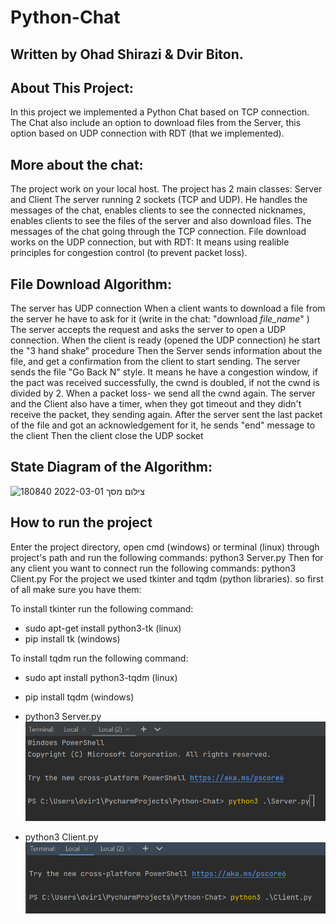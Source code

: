 # Python-Chat

## Written by Ohad Shirazi & Dvir Biton.


## About This Project:

In this project we implemented a Python Chat based on TCP connection. The Chat also include an option to download files from the Server, this option based on UDP connection with RDT (that we implemented).

## More about the chat:
The project work on your local host.
The project has 2 main classes:
Server and Client
The server running 2 sockets (TCP and UDP). He handles the messages of the chat, enables clients to see the connected nicknames,
enables clients to see the files of the server and also download files.
The messages of the chat going through the TCP connection.
File download works on the UDP connection, but with RDT:
It means using realible principles for congestion control (to prevent packet loss).

## File Download Algorithm:
The server has UDP connection
When a client wants to download a file from the server he have to ask for it (write in the chat: "download *file_name*" )
The server accepts the request and asks the server to open a UDP connection.
When the client is ready (opened the UDP connection) he start the "3 hand shake" procedure
Then the Server sends information about the file, and get a confirmation from the client to start sending.
The server sends the file "Go Back N" style.
It means he have a congestion window, if the pact was received successfully, the cwnd is doubled, if not the cwnd is divided by 2.
When a packet loss- we send all the cwnd again.
The server and the Client also have a timer, when they got timeout and they didn't receive the packet, they sending again.
After the server sent the last packet of the file and got an acknowledgement for it, he sends "end" message to the client
Then the client close the UDP socket

## State Diagram of the Algorithm:


![צילום מסך 2022-03-01 180840](https://user-images.githubusercontent.com/92723105/156204947-b921c043-e93d-4668-8193-f41a590bcb6c.png)



## How to run the project
Enter the project directory, open cmd (windows) or terminal (linux) through project's path and run the following commands:
python3 Server.py
Then for any client you want  to connect run the following commands:
python3 Client.py
For the project we used tkinter and tqdm (python libraries).
so first of all make sure you have them:

To install tkinter run the following command:
* sudo apt-get install python3-tk (linux)
* pip install tk (windows)

To install tqdm run the following command:
* sudo apt install python3-tqdm (linux)
* pip install tqdm (windows)

* python3 Server.py
![img_1.png](img_1.png)
* python3 Client.py
![img_2.png](img_2.png)
